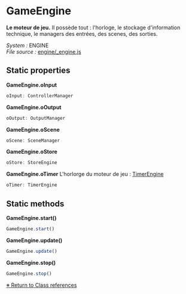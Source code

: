 # GameEngine
**Le moteur de jeu.** Il possède tout : l'horloge, le stockage d'information technique, le managers des entrées, des scenes, des sorties.

_System :_ ENGINE  
_File source :_ [engine/_engine.js](https://github.com/de-sign/DBZ-Versus/blob/master/src/assets/js/engine/_engine.js)

## Static properties
**GameEngine.oInput**

```javascript
oInput: ControllerManager
```
**GameEngine.oOutput**

```javascript
oOutput: OutputManager
```
**GameEngine.oScene**

```javascript
oScene: SceneManager
```
**GameEngine.oStore**

```javascript
oStore: StoreEngine
```
**GameEngine.oTimer**
L'horlorge du moteur de jeu : [TimerEngine](TimerEngine.md)


```javascript
oTimer: TimerEngine
```

## Static methods
**GameEngine.start()**
```javascript
GameEngine.start()
```
**GameEngine.update()**
```javascript
GameEngine.update()
```
**GameEngine.stop()**
```javascript
GameEngine.stop()
```

<link rel="stylesheet" href="../_doc.css" />

[&#8251; Return to Class references](References.md)